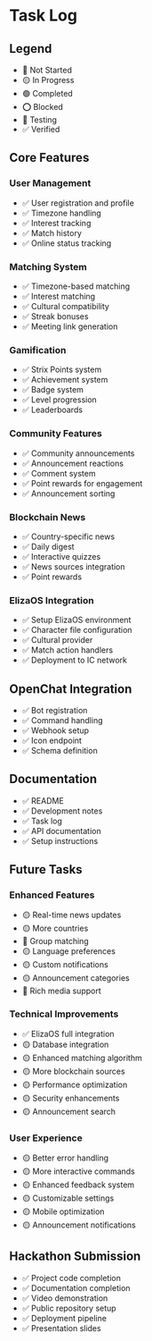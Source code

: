 # Task Log

## Legend
- 🔴 Not Started
- 🟡 In Progress
- 🟢 Completed
- ⭕️ Blocked
- 🔵 Testing
- ✅ Verified

## Core Features

### User Management
- ✅ User registration and profile
- ✅ Timezone handling
- ✅ Interest tracking
- ✅ Match history
- ✅ Online status tracking

### Matching System
- ✅ Timezone-based matching
- ✅ Interest matching
- ✅ Cultural compatibility
- ✅ Streak bonuses
- ✅ Meeting link generation

### Gamification
- ✅ Strix Points system
- ✅ Achievement system
- ✅ Badge system
- ✅ Level progression
- ✅ Leaderboards

### Community Features
- ✅ Community announcements
- ✅ Announcement reactions
- ✅ Comment system
- ✅ Point rewards for engagement
- ✅ Announcement sorting

### Blockchain News
- ✅ Country-specific news
- ✅ Daily digest
- ✅ Interactive quizzes
- ✅ News sources integration
- ✅ Point rewards

### ElizaOS Integration
- ✅ Setup ElizaOS environment
- ✅ Character file configuration
- ✅ Cultural provider
- ✅ Match action handlers
- ✅ Deployment to IC network

## OpenChat Integration
- ✅ Bot registration
- ✅ Command handling
- ✅ Webhook setup
- ✅ Icon endpoint
- ✅ Schema definition

## Documentation
- ✅ README
- ✅ Development notes
- ✅ Task log
- ✅ API documentation
- ✅ Setup instructions

## Future Tasks

### Enhanced Features
- 🟡 Real-time news updates
- 🟡 More countries
- 🔴 Group matching
- 🟡 Language preferences
- 🟡 Custom notifications
- 🟡 Announcement categories
- 🔴 Rich media support

### Technical Improvements
- ✅ ElizaOS full integration
- 🟡 Database integration
- 🟡 Enhanced matching algorithm
- 🟡 More blockchain sources
- 🟡 Performance optimization
- 🟡 Security enhancements
- 🟡 Announcement search

### User Experience
- 🟡 Better error handling
- 🟡 More interactive commands
- 🟡 Enhanced feedback system
- 🟡 Customizable settings
- 🟡 Mobile optimization
- 🟡 Announcement notifications

## Hackathon Submission
- ✅ Project code completion
- ✅ Documentation completion
- ✅ Video demonstration
- ✅ Public repository setup
- ✅ Deployment pipeline
- ✅ Presentation slides 